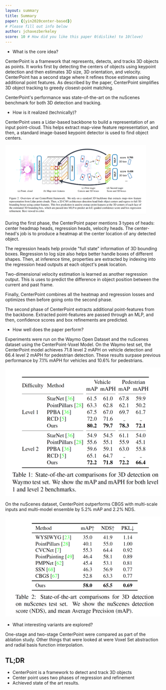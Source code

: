 ```yaml
---
layout: summary
title: Summary
paper: {{yin2020center-based}}
# Please fill out info below
author: jchavezberkeley
score: 10 # How did you like this paper 0(dislike) to 10(love)
---
```

* What is the core idea?

CenterPoint is a framework that represents, detects, and tracks 3D objects as points. It works first by detecting the centers of objects using keypoint detection and then estimates 3D size, 3D orientation, and velocity. CenterPoint has a second stage where it refines those estimates using additional point features. As described by the paper, CenterPoint simplifies 3D object tracking to greedy closest-point matching.

CenterPoint's performance was state-of-the-art on the nuScenes benchmark for both 3D detection and tracking.

* How is it realized (technically)?

CenterPoint uses a Lidar-based backbone to build a representation of an input point-cloud. This helps extract map-view feature representation, and then, a standard image-based keypoint detector is used to find object centers.

<img src="yin2020center-based_a.png" width="90%">

During the first phase, the CenterPoint paper mentions 3 types of heads: center headmap heads, regression heads, velocity heads. The center-head's job is to produce a heatmap at the center location of any detected object. 

The regression heads help provide "full state" information of 3D bounding boxes. Regression to log size also helps better handle boxes of different shapes. Then, at inference time, properties are extracted by indexing into the regression head outputs at each object's peak location.

Two-dimensional velocity estimation is learned as another regression output. This is uses to predict the difference in object position between the current and past frame. 

Finally, CenterPoint combines all the heatmap and regression losses and optimizes then before going onto the second phase.

The second phase of CenterPoint extracts additional point-features from the backbone. Extracted point-features are passed through an MLP, and then, confidence scores and box refinements are predicted.

* How well does the paper perform?

Experiments were run on the Waymo Open Dataset and the nuScenes dataset using the CenterPoint-Voxel Model. On the Waymo test set, the CenterPoint model achieves 71.8 level 2 mAPH on vehicle detection and 66.4 level 2 mAPH for pedestrian detection. These results surpase previous performance by 7.1% mAPH for vehicles and 10.6% for pedestrians.

<img src="yin2020center-based_b.png">

On the nuScenes dataset, CenterPoint outperforms CBGS with multi-scale inputs and multi-model ensemble by 5.2% mAP and 2.2% NDS.

<img src="yin2020center-based_c.png">

* What interesting variants are explored?

One-stage and two-stage CenterPoint were compared as part of the ablation study. Other things that were looked at were Voxel Set abstraction and radial basis function interpolation.

## TL;DR
* CenterPoint is a framework to detect and track 3D objects
* Center point uses two phases of regression and refinement
* Achieved state of the art results.
